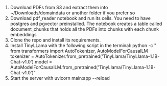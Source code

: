 1. Download PDFs from S3 and extract them into ~/Downloads/domaindata or another folder if you prefer so
2. Download pdf_reader notebook and run its cells. You need to have postgres and pgvector preinstalled. The notebook creates a table called document_chunks that holds all the PDFs into chunks with each chunk embeddings
3. Clone the repo and install its requirements.
4. Install TinyLLama with the following script in the terminal: python -c "
from transformers import AutoTokenizer, AutoModelForCausalLM
tokenizer = AutoTokenizer.from_pretrained('TinyLlama/TinyLlama-1.1B-Chat-v1.0')
model = AutoModelForCausalLM.from_pretrained('TinyLlama/TinyLlama-1.1B-Chat-v1.0')"
5. Start the server with uvicorn main:app --reload
